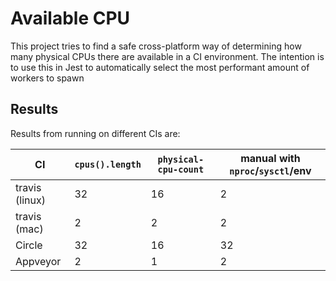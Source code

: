 # Available CPU

This project tries to find a safe cross-platform way of determining how many physical CPUs there are available in a CI environment. The intention is to use this in Jest to automatically select the most performant amount of workers to spawn

## Results

Results from running on different CIs are:

| CI             | `cpus().length` | `physical-cpu-count` | manual with `nproc`/`sysctl`/env |
| -------------- | --------------- | -------------------- | -------------------------------- |
| travis (linux) | 32              | 16                   | 2                                |
| travis (mac)   | 2               | 2                    | 2                                |
| Circle         | 32              | 16                   | 32                               |
| Appveyor       | 2               | 1                    | 2                                |
